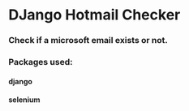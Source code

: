 # DJango Hotmail Checker

### Check if a microsoft email exists or not.

### Packages used:
#### django
#### selenium